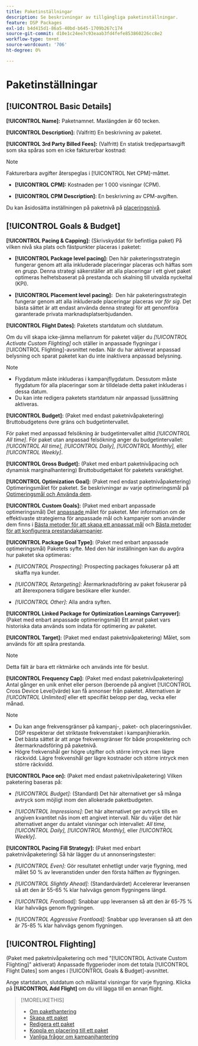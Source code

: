 ```yaml
---
title: Paketinställningar
description: Se beskrivningar av tillgängliga paketinställningar.
feature: DSP Packages
exl-id: b4d415d1-86a5-40bd-b645-1709b267c174
source-git-commit: d10e1c24ee7c93eaab3fd4fefe853860226cc8e2
workflow-type: tm+mt
source-wordcount: '706'
ht-degree: 0%

---
```


# Paketinställningar

## [!UICONTROL Basic Details]

**[!UICONTROL Name]:** Paketnamnet. Maxlängden är 60 tecken.

**[!UICONTROL Description]:** (Valfritt) En beskrivning av paketet.

**[!UICONTROL 3rd Party Billed Fees]:** (Valfritt) En statisk tredjepartsavgift som ska spåras som en icke fakturerbar kostnad:

>[!NOTE]
>
>Fakturerbara avgifter återspeglas i [!UICONTROL Net CPM]-måttet.
* **[!UICONTROL CPM]:** Kostnaden per 1 000 visningar (CPM).

* **[!UICONTROL CPM Description]:** En beskrivning av CPM-avgiften.

Du kan åsidosätta inställningen på paketnivå på [placeringsnivå](/help/dsp/campaign-management/placements/placement-settings.md).

## [!UICONTROL Goals & Budget]

**[!UICONTROL Pacing & Capping]:** (Skrivskyddat för befintliga paket) På vilken nivå ska plats och fästpunkter placeras i paketet:

* **[!UICONTROL Package level pacing]:** Den här paketeringsstrategin fungerar genom att alla inkluderade placeringar placeras och häftas som en  *grupp*. Denna strategi säkerställer att alla placeringar i ett givet paket optimeras helhetsbaserat på prestanda och skalning till utvalda nyckeltal (KPI).

* **[!UICONTROL Placement level pacing]:**  Den här paketeringsstrategin fungerar genom att alla inkluderade placeringar placeras  *var för sig*. Det bästa sättet är att endast använda denna strategi för att genomföra garanterade privata marknadsplatserbjudanden.

**[!UICONTROL Flight Dates]:** Paketets startdatum och slutdatum.

Om du vill skapa icke-jämna mellanrum för paketet väljer du *[!UICONTROL *Activate Custom Flighting]** och ställer in anpassade flygningar i [!UICONTROL Flighting]-avsnittet nedan. När du har aktiverat anpassad belysning och sparat paketet kan du inte inaktivera anpassad belysning.

>[!NOTE]
>
>* Flygdatum måste inkluderas i kampanjflygdatum. Dessutom måste flygdatum för alla placeringar som är tilldelade detta paket inkluderas i dessa datum.
> * Du kan inte redigera paketets startdatum när anpassad ljussättning aktiveras.


**[!UICONTROL Budget]:** (Paket med endast paketnivåpaketering) Bruttobudgetens övre gräns och budgetintervallet.

För paket med anpassad felsökning är budgetintervallet alltid *[!UICONTROL All time]*. För paket utan anpassad felsökning anger du budgetintervallet: *[!UICONTROL All time],* *[!UICONTROL Daily],* *[!UICONTROL Monthly],* eller *[!UICONTROL Weekly]*.

**[!UICONTROL Gross Budget]:** (Paket med enbart paketnivåpacing och dynamisk marginalhantering) Bruttobudgettaket för paketets varaktighet.

**[!UICONTROL Optimization Goal]:** (Paket med endast paketnivåpaketering) Optimeringsmålet för paketet. Se beskrivningar av varje optimeringsmål på [Optimeringsmål och Använda dem](/help/dsp/optimization/optimization-goals.md).

**[!UICONTROL Custom Goals]:** (Paket med enbart anpassade optimeringsmål) Det  [anpassade ](/help/dsp/optimization/custom-goal-about.md) målet för paketet. Mer information om de effektivaste strategierna för anpassade mål och kampanjer som använder dem finns i [Bästa metoder för att skapa ett anpassat mål](/help/dsp/optimization/custom-goal-best-practices.md) och [Bästa metoder för att konfigurera prestandakampanjer](/help/dsp/optimization/campaign-best-practices-performance.md).

**[!UICONTROL Package Goal Type]:** (Paket med enbart anpassade optimeringsmål) Paketets syfte. Med den här inställningen kan du avgöra hur paketet ska optimeras:

* *[!UICONTROL Prospecting]:* Prospecting packages fokuserar på att skaffa nya kunder.

* *[!UICONTROL Retargeting]:* Återmarknadsföring av paket fokuserar på att återexponera tidigare besökare eller kunder.

* *[!UICONTROL Other]:* Alla andra syften.

**[!UICONTROL Linked Package for Optimization Learnings Carryover]:** (Paket med enbart anpassade optimeringsmål) Ett annat paket vars historiska data används som indata för optimering av paketet.

**[!UICONTROL Target]:** (Paket med endast paketnivåpaketering) Målet, som används för att spåra prestanda.

>[!NOTE]
>
>Detta fält är bara ett riktmärke och används inte för beslut.

**[!UICONTROL Frequency Cap]:** (Paket med endast paketnivåpaketering) Antal gånger en unik enhet eller person (beroende på angivet  [!UICONTROL Cross Device Level]värde) kan få annonser från paketet. Alternativen är *[!UICONTROL Unlimited]* eller ett specifikt belopp per dag, vecka eller månad.

>[!NOTE]
>
>* Du kan ange frekvensgränser på kampanj-, paket- och placeringsnivåer. DSP respekterar det striktaste frekvenstaket i kampanjhierarkin.
>* Det bästa sättet är att ange frekvensgränser för både prospektering och återmarknadsföring på paketnivå.
> * Högre frekvenshål ger högre utgifter och större intryck men lägre räckvidd. Lägre frekvenshål ger lägre kostnader och större intryck men större räckvidd.


**[!UICONTROL Pace on]:** (Paket med endast paketnivåpaketering) Vilken paketering baseras på:

* *[!UICONTROL Budget]:* (Standard) Det här alternativet ger så många avtryck som möjligt inom den allokerade paketbudgeten.

* *[!UICONTROL Impressions]:* Det här alternativet ger avtryck tills en angiven kvantitet nås inom ett angivet intervall. När du väljer det här alternativet anger du antalet visningar och intervallet: *All time,* *[!UICONTROL Daily],* *[!UICONTROL Monthly],* eller *[!UICONTROL Weekly]*.

**[!UICONTROL Pacing Fill Strategy]:** (Paket med enbart paketnivåpaketering) Så här lägger du ut annonseringstester:

* *[!UICONTROL Even]:* Gör resultatet enhetligt under varje flygning, med målet 50 % av leveranstiden under den första hälften av flygningen.

* *[!UICONTROL Slightly Ahead]:* (Standardvärdet) Accelererar leveransen så att den är 55-65 % klar halvvägs genom flygningens längd.

* *[!UICONTROL Frontload]:* Snabbar upp leveransen så att den är 65-75 % klar halvvägs genom flygningen.

* *[!UICONTROL Aggressive Frontload]:* Snabbar upp leveransen så att den är 75-85 % klar halvvägs genom flygningen.

## [!UICONTROL Flighting]

(Paket med paketnivåpaketering och med &quot;[!UICONTROL Activate Custom Flighting]&quot; aktiverat) Anpassade flygperioder inom det totala [!UICONTROL Flight Dates] som anges i [!UICONTROL Goals & Budget]-avsnittet.

Ange startdatum, slutdatum och målantal visningar för varje flygning. Klicka på **[!UICONTROL Add Flight]** om du vill lägga till en annan flight.

>[!MORELIKETHIS]
>
>* [Om pakethantering](package-about.md)
>* [Skapa ett paket](package-create.md)
>* [Redigera ett paket](package-edit.md)
>* [Koppla en placering till ett paket](package-attach-placement.md)
>* [Vanliga frågor om kampanjhantering](/help/dsp/campaign-management/campaign-management-faq.md)

